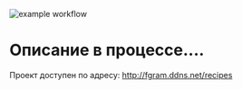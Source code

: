 ![example workflow](https://github.com/caveinfix/foodgram-project-react/actions/workflows/main.yml/badge.svg)
# Описание в процессе....
Проект доступен по адресу: http://fgram.ddns.net/recipes
